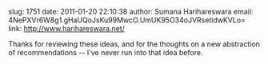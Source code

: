 slug:    1751
date:    2011-01-20 22:10:38
author:  Sumana Harihareswara
email:   4NePXVr6W8g1.gHaUQoJsKu99MwcO.UmUK95O34oJVRsetidwKVLo=
link:     http://www.harihareswara.net/

Thanks for reviewing these ideas, and for the thoughts on a new
abstraction of recommendations -- I've never run into that idea
before.
